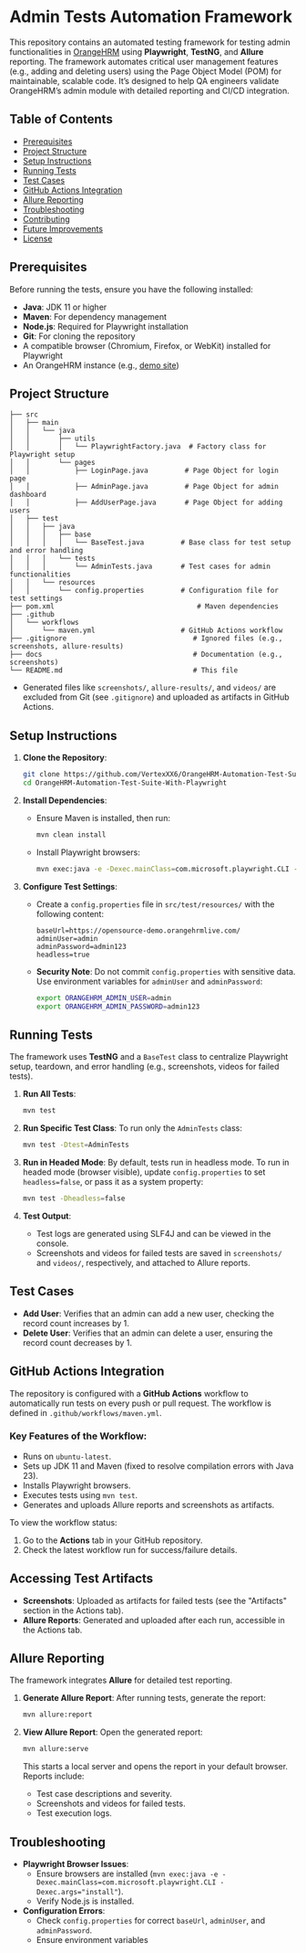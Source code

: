 # Admin Tests Automation Framework

This repository contains an automated testing framework for testing admin functionalities in [OrangeHRM](https://www.orangehrm.com/) using **Playwright**, **TestNG**, and **Allure** reporting. The framework automates critical user management features (e.g., adding and deleting users) using the Page Object Model (POM) for maintainable, scalable code. It’s designed to help QA engineers validate OrangeHRM’s admin module with detailed reporting and CI/CD integration.

## Table of Contents
- [Prerequisites](#prerequisites)
- [Project Structure](#project-structure)
- [Setup Instructions](#setup-instructions)
- [Running Tests](#running-tests)
- [Test Cases](#test-cases)
- [GitHub Actions Integration](#github-actions-integration)
- [Allure Reporting](#allure-reporting)
- [Troubleshooting](#troubleshooting)
- [Contributing](#contributing)
- [Future Improvements](#future-improvements)
- [License](#license)

## Prerequisites
Before running the tests, ensure you have the following installed:
- **Java**: JDK 11 or higher
- **Maven**: For dependency management
- **Node.js**: Required for Playwright installation
- **Git**: For cloning the repository
- A compatible browser (Chromium, Firefox, or WebKit) installed for Playwright
- An OrangeHRM instance (e.g., [demo site](https://opensource-demo.orangehrmlive.com/))

## Project Structure
```
├── src
│   ├── main
│   │   └── java
│   │       ├── utils
│   │       │   └── PlaywrightFactory.java  # Factory class for Playwright setup
│   │       └── pages
│   │           ├── LoginPage.java         # Page Object for login page
│   │           ├── AdminPage.java         # Page Object for admin dashboard
│   │           ├── AddUserPage.java       # Page Object for adding users
│   ├── test
│   │   ├── java
│   │   │   ├── base
│   │   │   │   └── BaseTest.java         # Base class for test setup and error handling
│   │   │   └── tests
│   │   │       └── AdminTests.java       # Test cases for admin functionalities
│   │   └── resources
│   │       └── config.properties         # Configuration file for test settings
├── pom.xml                                   # Maven dependencies
├── .github
│   └── workflows
│       └── maven.yml                     # GitHub Actions workflow
├── .gitignore                               # Ignored files (e.g., screenshots, allure-results)
├── docs                                     # Documentation (e.g., screenshots)
└── README.md                                # This file
```

- Generated files like `screenshots/`, `allure-results/`, and `videos/` are excluded from Git (see `.gitignore`) and uploaded as artifacts in GitHub Actions.

## Setup Instructions
1. **Clone the Repository**:
   ```bash
   git clone https://github.com/VertexXX6/OrangeHRM-Automation-Test-Suite-With-Playwright.git
   cd OrangeHRM-Automation-Test-Suite-With-Playwright
   ```

2. **Install Dependencies**:
   - Ensure Maven is installed, then run:
     ```bash
     mvn clean install
     ```
   - Install Playwright browsers:
     ```bash
     mvn exec:java -e -Dexec.mainClass=com.microsoft.playwright.CLI -Dexec.args="install"
     ```

3. **Configure Test Settings**:
   - Create a `config.properties` file in `src/test/resources/` with the following content:
     ```properties
     baseUrl=https://opensource-demo.orangehrmlive.com/
     adminUser=admin
     adminPassword=admin123
     headless=true
     ```
   - **Security Note**: Do not commit `config.properties` with sensitive data. Use environment variables for `adminUser` and `adminPassword`:
     ```bash
     export ORANGEHRM_ADMIN_USER=admin
     export ORANGEHRM_ADMIN_PASSWORD=admin123
     ```

## Running Tests
The framework uses **TestNG** and a `BaseTest` class to centralize Playwright setup, teardown, and error handling (e.g., screenshots, videos for failed tests).

1. **Run All Tests**:
   ```bash
   mvn test
   ```

2. **Run Specific Test Class**:
   To run only the `AdminTests` class:
   ```bash
   mvn test -Dtest=AdminTests
   ```

3. **Run in Headed Mode**:
   By default, tests run in headless mode. To run in headed mode (browser visible), update `config.properties` to set `headless=false`, or pass it as a system property:
   ```bash
   mvn test -Dheadless=false
   ```

4. **Test Output**:
   - Test logs are generated using SLF4J and can be viewed in the console.
   - Screenshots and videos for failed tests are saved in `screenshots/` and `videos/`, respectively, and attached to Allure reports.

## Test Cases
- **Add User**: Verifies that an admin can add a new user, checking the record count increases by 1.
- **Delete User**: Verifies that an admin can delete a user, ensuring the record count decreases by 1.

## GitHub Actions Integration
The repository is configured with a **GitHub Actions** workflow to automatically run tests on every push or pull request. The workflow is defined in `.github/workflows/maven.yml`.

### Key Features of the Workflow:
- Runs on `ubuntu-latest`.
- Sets up JDK 11 and Maven (fixed to resolve compilation errors with Java 23).
- Installs Playwright browsers.
- Executes tests using `mvn test`.
- Generates and uploads Allure reports and screenshots as artifacts.

To view the workflow status:
1. Go to the **Actions** tab in your GitHub repository.
2. Check the latest workflow run for success/failure details.

## Accessing Test Artifacts
- **Screenshots**: Uploaded as artifacts for failed tests (see the "Artifacts" section in the Actions tab).
- **Allure Reports**: Generated and uploaded after each run, accessible in the Actions tab.

## Allure Reporting
The framework integrates **Allure** for detailed test reporting.

1. **Generate Allure Report**:
   After running tests, generate the report:
   ```bash
   mvn allure:report
   ```

2. **View Allure Report**:
   Open the generated report:
   ```bash
   mvn allure:serve
   ```
   This starts a local server and opens the report in your default browser. Reports include:
   - Test case descriptions and severity.
   - Screenshots and videos for failed tests.
   - Test execution logs.


## Troubleshooting
- **Playwright Browser Issues**:
  - Ensure browsers are installed (`mvn exec:java -e -Dexec.mainClass=com.microsoft.playwright.CLI -Dexec.args="install"`).
  - Verify Node.js is installed.
- **Configuration Errors**:
  - Check `config.properties` for correct `baseUrl`, `adminUser`, and `adminPassword`.
  - Ensure environment variables
